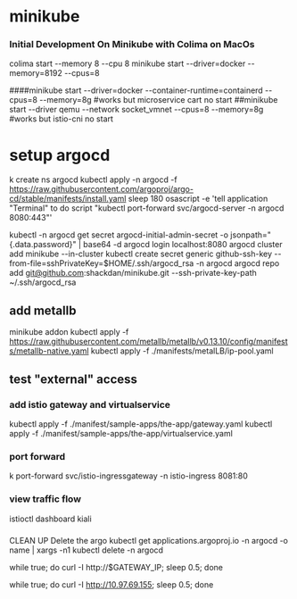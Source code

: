 # minikube
### Initial Development On Minikube with Colima on MacOs
colima start --memory 8 --cpu 8
minikube start --driver=docker --memory=8192 --cpus=8

####minikube start --driver=docker --container-runtime=containerd --cpus=8 --memory=8g #works but microservice cart no start
##minikube start --driver qemu --network socket_vmnet --cpus=8 --memory=8g #works but istio-cni no start

# setup argocd
k create ns argocd
kubectl apply -n argocd -f https://raw.githubusercontent.com/argoproj/argo-cd/stable/manifests/install.yaml
sleep 180
osascript -e 'tell application "Terminal" to do script "kubectl port-forward svc/argocd-server -n argocd 8080:443"'



kubectl -n argocd get secret argocd-initial-admin-secret -o jsonpath="{.data.password}" | base64 -d
argocd login localhost:8080
argocd cluster add minikube --in-cluster
kubectl create secret generic github-ssh-key --from-file=sshPrivateKey=$HOME/.ssh/argocd_rsa -n argocd
argocd repo add git@github.com:shackdan/minikube.git --ssh-private-key-path ~/.ssh/argocd_rsa


## add metallb
minikube addon
kubectl apply -f https://raw.githubusercontent.com/metallb/metallb/v0.13.10/config/manifests/metallb-native.yaml
kubectl apply -f ./manifests/metalLB/ip-pool.yaml

## test "external" access
### add istio gateway and virtualservice
kubectl apply -f ./manifest/sample-apps/the-app/gateway.yaml
kubectl apply -f ./manifest/sample-apps/the-app/virtualservice.yaml
### port forward
k port-forward svc/istio-ingressgateway -n istio-ingress 8081:80
### view traffic flow
istioctl dashboard kiali



###
CLEAN UP
Delete the argo
kubectl get applications.argoproj.io -n argocd -o name | xargs -n1 kubectl delete -n argocd

while true; do curl -I http://$GATEWAY_IP; sleep 0.5; done

while true; do curl -I http://10.97.69.155; sleep 0.5; done
